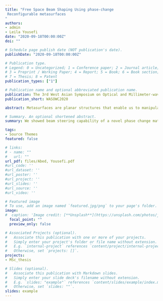 ```yaml
---
title: "Free Space Beam Shaping Using phase-change
 Reconfigurable metasurfaces
"
authors:
- admin
- Leila Yousefi
date: "2020-09-18T00:00:00Z"
doi: ""

# Schedule page publish date (NOT publication's date).
publishDate: "2020-09-18T00:00:00Z"

# Publication type.
# Legend: 0 = Uncategorized; 1 = Conference paper; 2 = Journal article;
# 3 = Preprint / Working Paper; 4 = Report; 5 = Book; 6 = Book section;
# 7 = Thesis; 8 = Patent
publication_types: ["1"]

# Publication name and optional abbreviated publication name.
publication: The 3rd West Asian Symposium on Optical and Millimeter-wave Wireless Communications
publication_short: WASOWC2020

abstract: Metasurfaces are planar structures that enable us to manipulate electromagnetic wavefronts by using subwavelength elements. Here, we propose a new tunable metasurface based on phase change materials and graphene heaters to operate in the near-IR regime. In the proposed structure, by incorporating electrical heaters, the optical properties of the phase change material layer and, consequently, the metasurface response can be adjusted. Finally, to investigate the potential capability of the proposed metasurface as a free space beam shaper, its beam steering capability is investigated.

# Summary. An optional shortened abstract.
summary: We showed beam steering capability of a novel phase change material based tunable metasurface.

tags:
- Source Themes
featured: false

# links:
# - name: ""
#   url: ""
url_pdf: files/Abed, Yousefi.pdf
#url_code: ''
#url_dataset: ''
#url_poster: ''
#url_project: ''
#url_slides: ''
#url_source: ''
#url_video: ''

# Featured image
# To use, add an image named `featured.jpg/png` to your page's folder.
image:
#  caption: 'Image credit: [**Unsplash**](https://unsplash.com/photos/jdD8gXaTZsc)'
  focal_point: ""
  preview_only: false

# Associated Projects (optional).
#   Associate this publication with one or more of your projects.
#   Simply enter your project's folder or file name without extension.
#   E.g. `internal-project` references `content/project/internal-project/index.md`.
#   Otherwise, set `projects: []`.
projects:
- MSc_thesis

# Slides (optional).
#   Associate this publication with Markdown slides.
#   Simply enter your slide deck's filename without extension.
#   E.g. `slides: "example"` references `content/slides/example/index.md`.
#   Otherwise, set `slides: ""`.
slides: example
---
```

